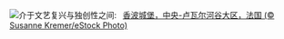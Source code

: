 ![](https://www.bing.com/th?id=OHR.ChambordCastle_ZH-CN0930093515_UHD.jpg&w=1000)介于文艺复兴与独创性之间:&nbsp;&ensp;[香波城堡，中央-卢瓦尔河谷大区，法国 (© Susanne Kremer/eStock Photo)](https://www.bing.com/th?id=OHR.ChambordCastle_ZH-CN0930093515_UHD.jpg)
<br><br/>
